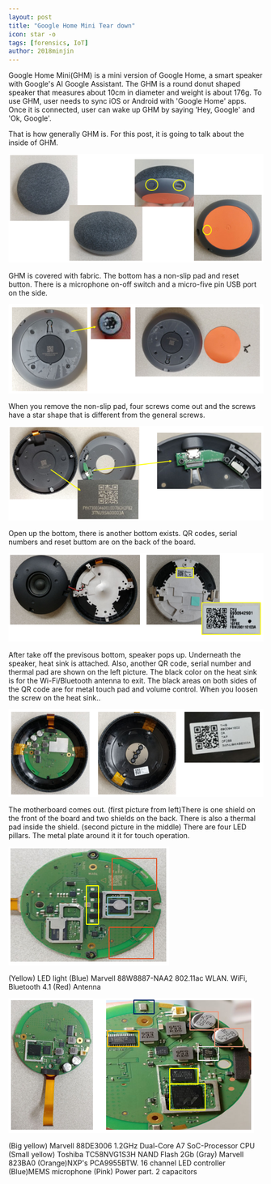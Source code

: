 ```yaml
---
layout: post
title: "Google Home Mini Tear down"
icon: star -o
tags: [forensics, IoT]
author: 2018minjin
---
```


Google Home Mini(GHM) is a mini version of Google Home, a smart speaker with Google's AI Google Assistant. The GHM is a round donut shaped speaker that measures about 10cm in diameter and weight is about 176g. To use GHM, user needs to sync iOS or Android with 'Google Home' apps. Once it is connected, user can wake up GHM by saying 'Hey, Google' and 'Ok, Google'.

That is how generally GHM is. For this post, it is going to talk about the inside of GHM.

<img src="/img/08GHM01.PNG" style="text-align: center;"/>

GHM is covered with fabric. The bottom has a non-slip pad and reset button. There is a microphone on-off switch and a micro-five pin USB port on the side.


<img src="/img/08GHM02.PNG" style="text-align: center;"/>

When you remove the non-slip pad, four screws come out and the screws have a star shape that is different from the general screws.


<img src="/img/08GHM03.PNG" style="text-align: center;"/>

Open up the bottom, there is another bottom exists. QR codes, serial numbers and reset buttom are on the back of the board.


<img src="/img/08GHM04.PNG" style="text-align: center;"/>

After take off the previsous bottom, speaker pops up. Underneath the speaker, heat sink is attached. Also, another QR code, serial number and thermal pad are shown on the left picture. The black color on the heat sink is for the Wi-Fi/Bluetooth antenna to exit. The black areas on both sides of the QR code are for metal touch pad and volume control.
When you loosen the screw on the heat sink..

<img src="/img/08GHM05.PNG" style="text-align: center;"/>

The motherboard comes out. (first picture from left)There is one shield on the front of the board and two shields on the back. There is also a thermal pad inside the shield.
(second picture in the middle) There are four LED pillars. The metal plate around it it for touch operation.

<img src="/img/08GHM06.PNG" style="text-align: center;"/>

(Yellow) LED light
(Blue) Marvell 88W8887-NAA2 802.11ac WLAN. WiFi, Bluetooth 4.1
(Red) Antenna

<img src="/img/08GHM07.PNG" style="text-align: center;"/>

(Big yellow) Marvell 88DE3006 1.2GHz Dual-Core A7 SoC-Processor CPU
(Small yellow) Toshiba TC58NVG1S3H NAND Flash 2Gb 
(Gray) Marvell 823BA0
(Orange)NXP's PCA9955BTW. 16 channel LED controller
(Blue)MEMS microphone
(Pink) Power part. 2 capacitors

